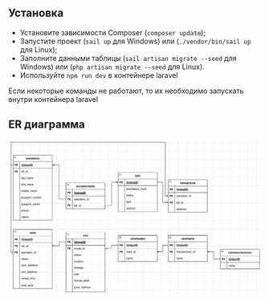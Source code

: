 ## Установка

- Установите зависимости Composer (`composer update`);
- Запустите проект (`sail up` для Windows) или (`./vendor/bin/sail up` для Linux);
- Заполните данными таблицы (`sail artisan migrate --seed` для Windows) или (`php artisan migrate --seed` для Linux).
- Используйте `npm run dev` в контейнере laravel

Если некоторые команды не работают, то их необходимо запускать внутри контейнера laravel

## ER диаграмма

![er](./github-images/bd.jpg)